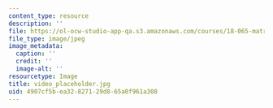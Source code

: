 ```yaml
---
content_type: resource
description: ''
file: https://ol-ocw-studio-app-qa.s3.amazonaws.com/courses/18-065-matrix-methods-in-data-analysis-signal-processing-and-machine-learning-spring-2018/4907cf5bea32827129d865a0f961a308_video_placeholder.jpg
file_type: image/jpeg
image_metadata:
  caption: ''
  credit: ''
  image-alt: ''
resourcetype: Image
title: video_placeholder.jpg
uid: 4907cf5b-ea32-8271-29d8-65a0f961a308
---
```

